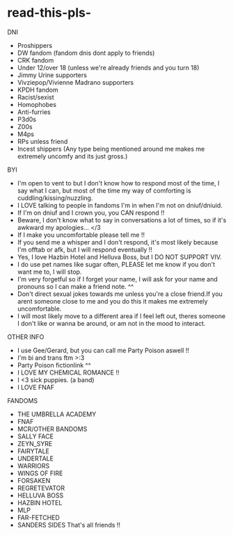 # read-this-pls-
DNI
- Proshippers
- DW fandom (fandom dnis dont apply to friends)
- CRK fandom 
- Under 12/over 18 (unless we're already friends and you turn 18)
- Jimmy Urine supporters
- Vivziepop/Vivienne Madrano supporters
- KPDH fandom
- Racist/sexist
- Homophobes
- Anti-furries
- P3d0s
- Z00s
- M4ps
- RPs unless friend
- Incest shippers (Any type being mentioned around me makes me extremely uncomfy and its just gross.)

BYI

- I'm open to vent to but I don't know how to respond most of the time, I say what I can, but most of the time my way of comforting is cuddling/kissing/nuzzling.
- I LOVE talking to people in fandoms I'm in when I'm not on dniuf/dniuid.
- If I'm on dniuf and I crown you, you CAN respond !!
- Beware, I don't know what to say in conversations a lot of times, so if it's awkward my apologies... </3
- If I make you uncomfortable please tell me !!
- If you send me a whisper and I don't respond, it's most likely because I'm offtab or afk, but I will respond eventually !!
- Yes, I love Hazbin Hotel and Helluva Boss, but I DO NOT SUPPORT VIV.
- I do use pet names like sugar often, PLEASE let me know if you don't want me to, I will stop.
- I'm very forgetful so if I forget your name, I will ask for your name and pronouns so I can make a friend note. ^^
- Don't direct sexual jokes towards me unless you're a close friend.If you arent someone close to me and you do this it makes me extremely uncomfortable.
- I will most likely move to a different area if I feel left out, theres someone I don't like or wanna be around, or am not in the mood to interact.

OTHER INFO

- I use Gee/Gerard, but you can call me Party Poison aswell !!
- I'm bi and trans ftm >:3
- Party Poison fictionlink ^^
- I LOVE MY CHEMICAL ROMANCE !!
- I <3 sick puppies. (a band)
- I LOVE FNAF

FANDOMS

- THE UMBRELLA ACADEMY
- FNAF
- MCR/OTHER BANDOMS
- SALLY FACE
- ZEYN_SYRE
- FAIRYTALE
- UNDERTALE
- WARRIORS
- WINGS OF FIRE
- FORSAKEN
- REGRETEVATOR
- HELLUVA BOSS
- HAZBIN HOTEL
- MLP
- FAR-FETCHED
- SANDERS SIDES
That's all friends !!
